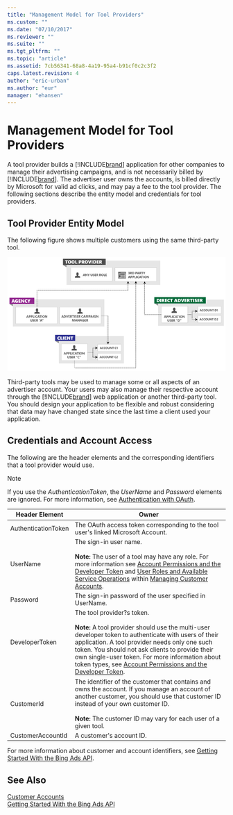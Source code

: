 ```yaml
---
title: "Management Model for Tool Providers"
ms.custom: ""
ms.date: "07/10/2017"
ms.reviewer: ""
ms.suite: ""
ms.tgt_pltfrm: ""
ms.topic: "article"
ms.assetid: 7cb56341-68a8-4a19-95a4-b91cf0c2c3f2
caps.latest.revision: 4
author: "eric-urban"
ms.author: "eur"
manager: "ehansen"
---
```

# Management Model for Tool Providers
A tool provider builds a [!INCLUDE[brand](../concepts/includes/brand.md)] application for other companies to manage their advertising campaigns, and is not necessarily billed by [!INCLUDE[brand](../concepts/includes/brand.md)]. The advertiser user owns the accounts, is billed directly by Microsoft for valid ad clicks, and may pay a fee to the tool provider. The following sections describe the entity model and credentials for tool providers.

## Tool Provider Entity Model
The following figure shows multiple customers using the same third-party tool.

![Management Model Tool Provider](../concepts/media/management-model-tool-provider.png "Management Model Tool Provider")

Third-party tools may be used to manage some or all aspects of an advertiser account. Your users may also manage their respective account through the [!INCLUDE[brand](../concepts/includes/brand.md)] web application or another third-party tool. You should design your application to be flexible and robust considering that data may have changed state since the last time a client used your application.

## Credentials and Account Access
The following are the header elements and the corresponding identifiers that a tool provider would use.

> [!NOTE]
> If you use the *AuthenticationToken*, the *UserName* and *Password* elements are ignored. For more information, see [Authentication with OAuth](../concepts/authentication-with-oauth.md).

|Header Element|Owner|
|------------------|---------|
|AuthenticationToken|The OAuth access token corresponding to the tool user's linked Microsoft Account.|
|UserName|The sign-in user name.<br /><br />**Note:** The user of a tool may have any role. For more information see [Account Permissions and the Developer Token](../concepts/customer-accounts.md#accountpermissions) and [User Roles and Available Service Operations](../concepts/customer-accounts.md#userroles) within [Managing Customer Accounts](../concepts/customer-accounts.md).|
|Password|The sign-in password of the user specified in UserName.|
|DeveloperToken|The tool provider?s token.<br /><br />**Note:** A tool provider should use the multi-user developer token to authenticate with users of their application. A tool provider needs only one such token. You should not ask clients to provide their own single-user token. For more information about token types, see [Account Permissions and the Developer Token](../concepts/customer-accounts.md#accountpermissions).|
|CustomerId|The identifier of the customer that contains and owns the account. If you manage an account of another customer, you should use that customer ID instead of your own customer ID.<br /><br />**Note:** The customer ID may vary for each user of a given tool.|
|CustomerAccountId|A customer's account ID.|
For more information about customer and account identifiers, see [Getting Started With the Bing Ads API](../concepts/getting-started-with-the-bing-ads-api.md).

## See Also
[Customer Accounts](../concepts/customer-accounts.md)  
[Getting Started With the Bing Ads API](../concepts/getting-started-with-the-bing-ads-api.md)  

